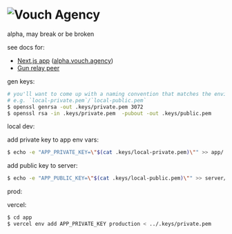 # ![Vouch Agency](https://storageapi.fleek.co/b569cdba-d8a1-4abf-ae65-e351377e4b12-bucket/vouch-dotagency/vouch-agency-logo.svg)

alpha, may break or be broken

see docs for:

- [Next.js app](./app#readme) ([alpha.vouch.agency](https://alpha.vouch.agency))
- [Gun relay peer](./server#readme)

gen keys:

```bash
# you'll want to come up with a naming convention that matches the environment
# e.g. `local-private.pem`/`local-public.pem`
$ openssl genrsa -out .keys/private.pem 3072
$ openssl rsa -in .keys/private.pem  -pubout -out .keys/public.pem
```

local dev:

add private key to app env vars:

```bash
$ echo -e "APP_PRIVATE_KEY=\"$(cat .keys/local-private.pem)\"" >> app/.env.local
```

add public key to server:

```bash
$ echo -e "APP_PUBLIC_KEY=\"$(cat .keys/local-public.pem)\"" >> server/.env
```

prod:

vercel:

```bash
$ cd app
$ vercel env add APP_PRIVATE_KEY production < ../.keys/private.pem
```
